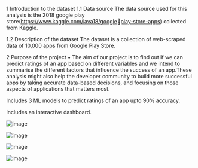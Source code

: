 1 Introduction to the dataset
1.1 Data source
The data source used for this analysis is the 2018 google play store(https://www.kaggle.com/lava18/googleplay-store-apps) collected from Kaggle.


1.2 Description of the dataset
The dataset is a collection of web-scraped data of 10,000 apps from Google Play Store.


2 Purpose of the project
• The aim of our project is to find out if we can predict ratings of an app based on different variables
and we intend to summarise the different factors that influence the success of an app.These analysis
might also help the developer community to build more successful apps by taking accurate data-based
decisions, and focusing on those aspects of applications that matters most.


Includes 3 ML models to predict ratings of an app upto 90% accuracy. 

Includes an interactive dashboard.

![image](https://user-images.githubusercontent.com/46371344/111934389-ad78c500-8a97-11eb-93b3-998743759744.png)


![image](https://user-images.githubusercontent.com/46371344/111934423-c1bcc200-8a97-11eb-8343-7d7d33e7bb8b.png)


![image](https://user-images.githubusercontent.com/46371344/111934459-d436fb80-8a97-11eb-8f48-fd6f05c4081b.png)


![image](https://user-images.githubusercontent.com/46371344/111934510-ed3fac80-8a97-11eb-928e-db34a6f95088.png)

